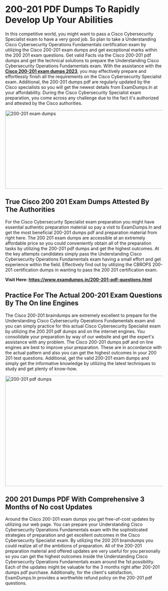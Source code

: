 <h1><strong>200-201 PDF Dumps To Rapidly Develop Up Your Abilities</strong></h1>
<p>In this competitive world, you might want to pass a Cisco Cybersecurity Specialist exam to have a very good job. So plan to take a Understanding Cisco Cybersecurity Operations Fundamentals certification exam by utilizing the Cisco 200-201 exam dumps and get exceptional marks within the 200 201 exam questions. Get valid Facts via the Cisco 200-201 pdf dumps and get the technical solutions to prepare the Understanding Cisco Cybersecurity Operations Fundamentals exam. With the assistance with the <strong><a href="https://www.examdumps.in/200-201-pdf-questions.html">Cisco 200-201 exam dumps 2023</a></strong>, you may effectively prepare and effortlessly finish all the requirements on the Cisco Cybersecurity Specialist exam. Additional, the 200-201 dumps pdf are regularly updated by the Cisco specialists so you will get the newest details from ExamDumps.In at your affordability. During the Cisco Cybersecurity Specialist exam preparation, you come across any challenge due to the fact it's authorized and attested by the Cisco authorities.</p>
<p><img src="https://i.ibb.co/zxJwW90/Copy-of-Online-Classes-Twitter-header-post-Made-with-Poster-My-Wall-1.png" alt="200-201 exam dumps" width="750" height="250" /></p>
<h2><strong>True Cisco 200 201 Exam Dumps Attested By The Authorities</strong></h2>
<p>For the Cisco Cybersecurity Specialist exam preparation you might have essential authentic preparation material so pay a visit to ExamDumps.In and get the most beneficial 200-201 dumps pdf and preparation material from right here. The 200 201 exam dumps are accessible at an extremely affordable price so you could conveniently obtain all of the preparation tasks by utilizing the 200-201 pdf dumps and get the highest outcomes. At the key attempts candidates simply pass the Understanding Cisco Cybersecurity Operations Fundamentals exam having a small effort and get experience within the field. Effectively find out by utilizing the CBROPS 200-201 certification dumps in wanting to pass the 200 201 certification exam.</p>
<p><strong>Visit Here:&nbsp;<a href="https://www.examdumps.in/200-201-pdf-questions.html">https://www.examdumps.in/200-201-pdf-questions.html</a></strong></p>
<h2><strong>Practice For The Actual 200-201 Exam Questions By The On line Engines</strong></h2>
<p>The Cisco 200-201 braindumps are extremely excellent to prepare for the Understanding Cisco Cybersecurity Operations Fundamentals exam and you can simply practice for this actual Cisco Cybersecurity Specialist exam by utilizing the 200 201 pdf dumps and on the internet engines. You consolidate your preparation by way of our website and get the expert's assistance with any problem. The Cisco 200-201 dumps pdf and on line engines are best to improve your preparation. These are in accordance with the actual pattern and also you can get the highest outcomes in your 200 201 test questions. Additional, get the valid 200-201 exam dumps and simply get the informative knowledge by utilizing the latest techniques to study and get plenty of know-how.</p>
<p><a href="https://www.examdumps.in/200-201-pdf-questions.html"><img src="https://i.ibb.co/QkNtdwY/Copy-of-Zoom-Online-Classes-Facebook-Share-Po-Made-with-Poster-My-Wall-1.jpg" alt="200-201 pdf dumps" width="670" height="352" /></a></p>
<h2><strong>200 201 Dumps PDF With Comprehensive 3 Months of No cost Updates</strong></h2>
<p>Around the Cisco 200-201 exam dumps you get free-of-cost updates by utilizing our web page. You can prepare your Understanding Cisco Cybersecurity Operations Fundamentals exam with the sophisticated strategies of preparation and get excellent outcomes in the Cisco Cybersecurity Specialist exam. By utilizing the 200 201 braindumps you could realize all of the ambitions of preparation. All of the 200-201 preparation material and offered updates are very useful for you personally so you can get the highest outcomes inside the Understanding Cisco Cybersecurity Operations Fundamentals exam around the 1st possibility. Each of the updates might be valuable for the 3 months right after 200-201 dumps pdf purchase. Additionally, for the client's satisfaction, ExamDumps.In provides a worthwhile refund policy on the 200-201 pdf questions.</p>
